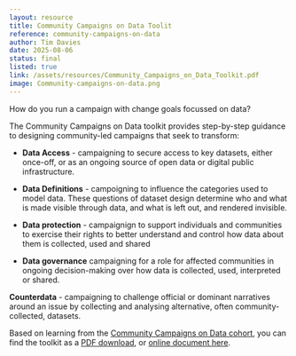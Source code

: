 ```yaml
---
layout: resource
title: Community Campaigns on Data Toolit
reference: community-campaigns-on-data
author: Tim Davies
date: 2025-08-06
status: final
listed: true
link: /assets/resources/Community_Campaigns_on_Data_Toolkit.pdf
image: Community-campaigns-on-data.png
---
```


How do you run a campaign with change goals focussed on data? 

The Community Campaigns on Data toolkit provides step-by-step guidance to designing community-led campaigns that seek to transform:

* **Data Access** - campaigning to secure access to key datasets, either once-off, or as an ongoing source of open data or digital public infrastructure.

* **Data Definitions** - campoigning to influence the categories used to model data. These questions of dataset design determine who and what is made visible through data, and what is left out, and rendered invisible.

* **Data protection** - campaignign to support individuals and communities to exercise their rights to better understand and control how data about them is collected, used and shared

* **Data governance** campaigning for a role for affected communities in ongoing decision-making over how data is collected, used, interpreted or shared.

**Counterdata** - campaigning to challenge official or dominant narratives around an issue by collecting and analysing alternative, often community-collected, datasets.

Based on learning from the [Community Campaigns on Data cohort](https://connectedbydata.org/projects/2023-catalysing-communities), you can find the toolkit as a [PDF download](/assets/resources/Community_Campaigns_on_Data_Toolkit.pdf), or [online document here](https://docs.google.com/document/d/1nnBDI-BIgG4B3WEYKSog2-yJEXpw7OIglBHXDap-q1g/edit?tab=t.0).